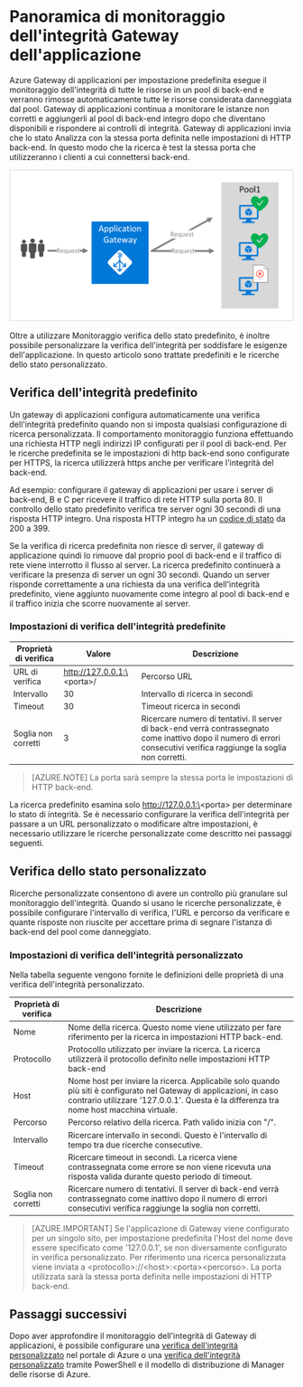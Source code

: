 

<properties
   pageTitle="Panoramica di monitoraggio per Azure applicazione Gateway | Microsoft Azure"
   description="Informazioni sulle funzionalità di monitoraggio di Gateway di applicazioni Azure"
   services="application-gateway"
   documentationCenter="na"
   authors="georgewallace"
   manager="carmonm"
   editor=""
   tags="azure-resource-manager"
/>
<tags  
   ms.service="application-gateway"
   ms.devlang="na"
   ms.topic="article"
   ms.tgt_pltfrm="na"
   ms.workload="infrastructure-services"
   ms.date="10/25/2016"
   ms.author="gwallace" />

# <a name="application-gateway-health-monitoring-overview"></a>Panoramica di monitoraggio dell'integrità Gateway dell'applicazione

Azure Gateway di applicazioni per impostazione predefinita esegue il monitoraggio dell'integrità di tutte le risorse in un pool di back-end e verranno rimosse automaticamente tutte le risorse considerata danneggiata dal pool. Gateway di applicazioni continua a monitorare le istanze non corretti e aggiungerli al pool di back-end integro dopo che diventano disponibili e rispondere ai controlli di integrità. Gateway di applicazioni invia che lo stato Analizza con la stessa porta definita nelle impostazioni di HTTP back-end. In questo modo che la ricerca è test la stessa porta che utilizzeranno i clienti a cui connettersi back-end.

![esempio di applicazione gateway sondaggio][1]

Oltre a utilizzare Monitoraggio verifica dello stato predefinito, è inoltre possibile personalizzare la verifica dell'integrità per soddisfare le esigenze dell'applicazione. In questo articolo sono trattate predefiniti e le ricerche dello stato personalizzato.

## <a name="default-health-probe"></a>Verifica dell'integrità predefinito

Un gateway di applicazioni configura automaticamente una verifica dell'integrità predefinito quando non si imposta qualsiasi configurazione di ricerca personalizzata. Il comportamento monitoraggio funziona effettuando una richiesta HTTP negli indirizzi IP configurati per il pool di back-end. Per le ricerche predefinita se le impostazioni di http back-end sono configurate per HTTPS, la ricerca utilizzerà https anche per verificare l'integrità del back-end.

Ad esempio: configurare il gateway di applicazioni per usare i server di back-end, B e C per ricevere il traffico di rete HTTP sulla porta 80. Il controllo dello stato predefinito verifica tre server ogni 30 secondi di una risposta HTTP integro. Una risposta HTTP integro ha un [codice di stato](https://msdn.microsoft.com/library/aa287675.aspx) da 200 a 399.

Se la verifica di ricerca predefinita non riesce di server, il gateway di applicazione quindi lo rimuove dal proprio pool di back-end e il traffico di rete viene interrotto il flusso al server. La ricerca predefinito continuerà a verificare la presenza di server un ogni 30 secondi. Quando un server risponde correttamente a una richiesta da una verifica dell'integrità predefinito, viene aggiunto nuovamente come integro al pool di back-end e il traffico inizia che scorre nuovamente al server.

### <a name="default-health-probe-settings"></a>Impostazioni di verifica dell'integrità predefinite

|Proprietà di verifica | Valore | Descrizione|
|---|---|---|
| URL di verifica| http://127.0.0.1:\<porta\>/ | Percorso URL |
| Intervallo | 30 | Intervallo di ricerca in secondi |
| Timeout  | 30 | Timeout ricerca in secondi |
| Soglia non corretti | 3 | Ricercare numero di tentativi. Il server di back-end verrà contrassegnato come inattivo dopo il numero di errori consecutivi verifica raggiunge la soglia non corretti. |

> [AZURE.NOTE] La porta sarà sempre la stessa porta le impostazioni di HTTP back-end.

La ricerca predefinito esamina solo http://127.0.0.1:\<porta\> per determinare lo stato di integrità. Se è necessario configurare la verifica dell'integrità per passare a un URL personalizzato o modificare altre impostazioni, è necessario utilizzare le ricerche personalizzate come descritto nei passaggi seguenti.

## <a name="custom-health-probe"></a>Verifica dello stato personalizzato

Ricerche personalizzate consentono di avere un controllo più granulare sul monitoraggio dell'integrità. Quando si usano le ricerche personalizzate, è possibile configurare l'intervallo di verifica, l'URL e percorso da verificare e quante risposte non riuscite per accettare prima di segnare l'istanza di back-end del pool come danneggiato.

### <a name="custom-health-probe-settings"></a>Impostazioni di verifica dell'integrità personalizzato

Nella tabella seguente vengono fornite le definizioni delle proprietà di una verifica dell'integrità personalizzato.

|Proprietà di verifica| Descrizione|
|---|---|
| Nome | Nome della ricerca. Questo nome viene utilizzato per fare riferimento per la ricerca in impostazioni HTTP back-end. |
| Protocollo | Protocollo utilizzato per inviare la ricerca. La ricerca utilizzerà il protocollo definito nelle impostazioni HTTP back-end |
| Host |  Nome host per inviare la ricerca. Applicabile solo quando più siti è configurato nel Gateway di applicazioni, in caso contrario utilizzare '127.0.0.1'. Questa è la differenza tra nome host macchina virtuale. |
| Percorso | Percorso relativo della ricerca. Path valido inizia con "/". |
| Intervallo | Ricercare intervallo in secondi. Questo è l'intervallo di tempo tra due ricerche consecutive.|
| Timeout | Ricercare timeout in secondi. La ricerca viene contrassegnata come errore se non viene ricevuta una risposta valida durante questo periodo di timeout. |
| Soglia non corretti | Ricercare numero di tentativi. Il server di back-end verrà contrassegnato come inattivo dopo il numero di errori consecutivi verifica raggiunge la soglia non corretti. |

> [AZURE.IMPORTANT] Se l'applicazione di Gateway viene configurato per un singolo sito, per impostazione predefinita l'Host del nome deve essere specificato come '127.0.0.1', se non diversamente configurato in verifica personalizzato.
Per riferimento una ricerca personalizzata viene inviata a \<protocollo\>://\<host\>:\<porta\>\<percorso\>. La porta utilizzata sarà la stessa porta definita nelle impostazioni di HTTP back-end.

## <a name="next-steps"></a>Passaggi successivi

Dopo aver approfondire il monitoraggio dell'integrità di Gateway di applicazioni, è possibile configurare una [verifica dell'integrità personalizzato](application-gateway-create-probe-portal.md) nel portale di Azure o una [verifica dell'integrità personalizzato](application-gateway-create-probe-ps.md) tramite PowerShell e il modello di distribuzione di Manager delle risorse di Azure.

[1]: ./media/application-gateway-probe-overview/appgatewayprobe.png